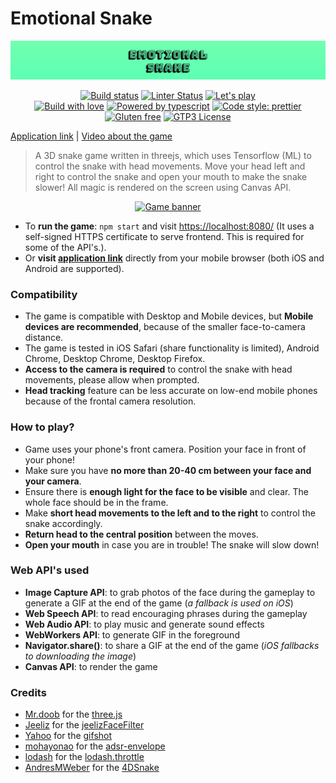 # Emotional Snake

<p align="center">
  <a href="https://ohm-team.github.io/ohm-snake/">
    <img alt="Game banner" src="./docs/banner.png"></a>
</p>

<p align="center">
  <a href="https://github.com/ohm-team/ohm-snake/actions?query=workflow%3Adeploy+branch%3Amaster">
    <img alt="Build status" src="https://img.shields.io/github/workflow/status/ohm-team/ohm-snake/deploy?label=Deploy&style=flat-square"></a>
  <a href="https://github.com/ohm-team/ohm-snake/actions?query=workflow%3Alint+branch%3Amaster">
    <img alt="Linter Status" src="https://img.shields.io/github/workflow/status/ohm-team/ohm-snake/lint?label=Lint&style=flat-square"></a>
  <a href="https://ohm-team.github.io/ohm-snake/">
  <img alt="Let's play" src="https://img.shields.io/badge/Let's-play-67FFB1?style=flat-square"></a>
  <br />
  <a href="https://github.com/ohm-team/ohm-snake">
    <img alt="Build with love" src="https://img.shields.io/badge/Built with-💖%20love-ivory?style=flat-square"></a>
  <a href="https://www.typescriptlang.org/">
    <img alt="Powered by typescript" src="https://img.shields.io/badge/Powered by-Typescript-3178c6?style=flat-square"></a>
  <a href="https://github.com/prettier/prettier">
    <img alt="Code style: prettier" src="https://img.shields.io/badge/Code_style-prettier-ff69b4.svg?style=flat-square"></a>
  <a href="https://github.com/ohm-team/ohm-snake">
    <img alt="Gluten free" src="https://img.shields.io/badge/Gluten-free-yellow?style=flat-square"></a>
  <a href="https://github.com/ohm-team/ohm-snake/blob/master/LICENSE">
    <img alt="GTP3 License" src="https://img.shields.io/static/v1.svg?label=📜%20License&message=GPT3&color=informational&style=flat-square"></a>
  </a>
</p>

[Application link](https://ohm-team.github.io/ohm-snake/) | [Video about the game](https://www.youtube.com/watch?v=NgYeHlh23PE)

> A 3D snake game written in threejs, which uses Tensorflow (ML) to control the snake with head movements. Move your head left and right to control the snake and open your mouth to make the snake slower! All magic is rendered on the screen using Canvas API.

<p align="center">
  <a href="https://ohm-team.github.io/ohm-snake/">
    <img alt="Game banner" src="./docs/gameplay.gif" height="500"></a>
</p>

- To **run the game**: `npm start` and visit [https://localhost:8080/](https://localhost:8080/) (It uses a self-signed HTTPS certificate to serve frontend. This is required for some of the API's.).
- Or **visit [application link](https://ohm-team.github.io/ohm-snake/)** directly from your mobile browser (both iOS and Android are supported).

### Compatibility

- The game is compatible with Desktop and Mobile devices, but **Mobile devices are recommended**, because of the smaller face-to-camera distance.
- The game is tested in iOS Safari (share functionality is limited), Android Chrome, Desktop Chrome, Desktop Firefox.
- **Access to the camera is required** to control the snake with head movements, please allow when prompted.
- **Head tracking** feature can be less accurate on low-end mobile phones because of the frontal camera resolution.

### How to play?

- Game uses your phone's front camera. Position your face in front of your phone!
- Make sure you have **no more than 20-40 cm between your face and your camera**.
- Ensure there is **enough light for the face to be visible** and clear. The whole face should be in the frame.
- Make **short head movements to the left and to the right** to control the snake accordingly.
- **Return head to the central position** between the moves.
- **Open your mouth** in case you are in trouble! The snake will slow down!

### Web API's used

- **Image Capture API**: to grab photos of the face during the gameplay to generate a GIF at the end of the game (_a fallback is used on iOS_)
- **Web Speech API**: to read encouraging phrases during the gameplay
- **Web Audio API**: to play music and generate sound effects
- **WebWorkers API**: to generate GIF in the foreground
- **Navigator.share()**: to share a GIF at the end of the game (_iOS fallbacks to downloading the image_)
- **Canvas API**: to render the game

### Credits

- [Mr.doob](https://github.com/mrdoob) for the [three.js](https://github.com/mrdoob/three.js/)
- [Jeeliz](https://github.com/jeeliz) for the [jeelizFaceFilter](https://github.com/jeeliz/jeelizFaceFilter)
- [Yahoo](https://github.com/yahoo) for the [gifshot](https://github.com/yahoo/gifshot)
- [mohayonao](https://github.com/mohayonao) for the [adsr-envelope](https://github.com/mohayonao/adsr-envelope)
- [lodash](https://github.com/lodash) for the [lodash.throttle](https://www.npmjs.com/package/lodash.throttle)
- [AndresMWeber](https://github.com/AndresMWeber) for the [4DSnake](https://github.com/AndresMWeber/4DSnake)
